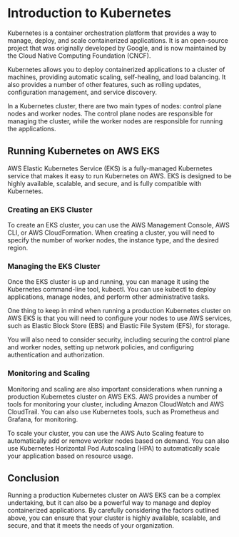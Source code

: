 # Introduction to Kubernetes

Kubernetes is a container orchestration platform that provides a way to manage, deploy, and scale containerized applications. It is an open-source project that was originally developed by Google, and is now maintained by the Cloud Native Computing Foundation (CNCF).

Kubernetes allows you to deploy containerized applications to a cluster of machines, providing automatic scaling, self-healing, and load balancing. It also provides a number of other features, such as rolling updates, configuration management, and service discovery.

In a Kubernetes cluster, there are two main types of nodes: control plane nodes and worker nodes. The control plane nodes are responsible for managing the cluster, while the worker nodes are responsible for running the applications.

## Running Kubernetes on AWS EKS

AWS Elastic Kubernetes Service (EKS) is a fully-managed Kubernetes service that makes it easy to run Kubernetes on AWS. EKS is designed to be highly available, scalable, and secure, and is fully compatible with Kubernetes.

### Creating an EKS Cluster

To create an EKS cluster, you can use the AWS Management Console, AWS CLI, or AWS CloudFormation. When creating a cluster, you will need to specify the number of worker nodes, the instance type, and the desired region.

### Managing the EKS Cluster

Once the EKS cluster is up and running, you can manage it using the Kubernetes command-line tool, kubectl. You can use kubectl to deploy applications, manage nodes, and perform other administrative tasks.

One thing to keep in mind when running a production Kubernetes cluster on AWS EKS is that you will need to configure your nodes to use AWS services, such as Elastic Block Store (EBS) and Elastic File System (EFS), for storage.

You will also need to consider security, including securing the control plane and worker nodes, setting up network policies, and configuring authentication and authorization.

### Monitoring and Scaling

Monitoring and scaling are also important considerations when running a production Kubernetes cluster on AWS EKS. AWS provides a number of tools for monitoring your cluster, including Amazon CloudWatch and AWS CloudTrail. You can also use Kubernetes tools, such as Prometheus and Grafana, for monitoring.

To scale your cluster, you can use the AWS Auto Scaling feature to automatically add or remove worker nodes based on demand. You can also use Kubernetes Horizontal Pod Autoscaling (HPA) to automatically scale your application based on resource usage.

## Conclusion

Running a production Kubernetes cluster on AWS EKS can be a complex undertaking, but it can also be a powerful way to manage and deploy containerized applications. By carefully considering the factors outlined above, you can ensure that your cluster is highly available, scalable, and secure, and that it meets the needs of your organization.
